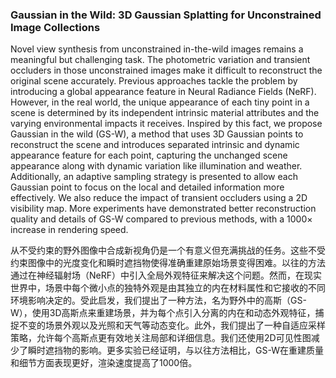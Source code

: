 ### Gaussian in the Wild: 3D Gaussian Splatting for Unconstrained Image Collections

Novel view synthesis from unconstrained in-the-wild images remains a meaningful but challenging task. The photometric variation and transient occluders in those unconstrained images make it difficult to reconstruct the original scene accurately. Previous approaches tackle the problem by introducing a global appearance feature in Neural Radiance Fields (NeRF). However, in the real world, the unique appearance of each tiny point in a scene is determined by its independent intrinsic material attributes and the varying environmental impacts it receives. Inspired by this fact, we propose Gaussian in the wild (GS-W), a method that uses 3D Gaussian points to reconstruct the scene and introduces separated intrinsic and dynamic appearance feature for each point, capturing the unchanged scene appearance along with dynamic variation like illumination and weather. Additionally, an adaptive sampling strategy is presented to allow each Gaussian point to focus on the local and detailed information more effectively. We also reduce the impact of transient occluders using a 2D visibility map. More experiments have demonstrated better reconstruction quality and details of GS-W compared to previous methods, with a 1000× increase in rendering speed.

从不受约束的野外图像中合成新视角仍是一个有意义但充满挑战的任务。这些不受约束图像中的光度变化和瞬时遮挡物使得准确重建原始场景变得困难。以往的方法通过在神经辐射场（NeRF）中引入全局外观特征来解决这个问题。然而，在现实世界中，场景中每个微小点的独特外观是由其独立的内在材料属性和它接收的不同环境影响决定的。受此启发，我们提出了一种方法，名为野外中的高斯（GS-W），使用3D高斯点来重建场景，并为每个点引入分离的内在和动态外观特征，捕捉不变的场景外观以及光照和天气等动态变化。此外，我们提出了一种自适应采样策略，允许每个高斯点更有效地关注局部和详细信息。我们还使用2D可见性图减少了瞬时遮挡物的影响。更多实验已经证明，与以往方法相比，GS-W在重建质量和细节方面表现更好，渲染速度提高了1000倍。
